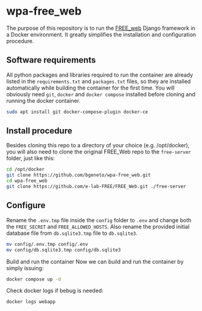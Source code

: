 # wpa-free_web

The purpose of this repository is to run the [FREE_web](https://github.com/e-lab-FREE/FREE_Web) 
Django framework in a Docker environment. It greatly simplifies the installation and configuration procedure.


## Software requirements

All python packages and libraries required to run the container are already listed in the `requirements.txt` and `packages.txt` files, so they are installed automatically while building the container for the first time. 
You will obviously need `git`, `docker` and `docker compose` installed before cloning and running the docker container. 

```bash 
sudo apt install git docker-compose-plugin docker-ce
```

## Install procedure

Besides cloning this repo to a directory of your choice (e.g. /opt/docker), you will also need to clone the original FREE_Web repo to the `free-server` folder, just like this:

```bash
cd /opt/docker
git clone https://github.com/bgeneto/wpa-free_web.git
cd wpa-free_web
git clone https://github.com/e-lab-FREE/FREE_Web.git ./free-server
```

## Configure

Rename the `.env.tmp` file inside the `config` folder to `.env` and change both the `FREE_SECRET` and `FREE_ALLOWED_HOSTS`.
Also rename the provided initial database file from `db.sqlite3.tmp` file to `db.sqlite3`. 

```bash
mv config/.env.tmp config/.env
mv config/db.sqlite3.tmp config/db.sqlite3
```
Build and run the container
Now we can build and run the container by simply issuing: 

```bash
docker compose up -d
```

Check docker logs if bebug is needed:

```bash
docker logs webapp
```

